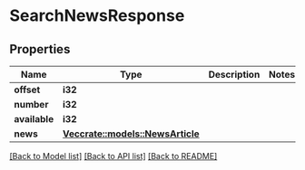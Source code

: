 # SearchNewsResponse

## Properties

Name | Type | Description | Notes
------------ | ------------- | ------------- | -------------
**offset** | **i32** |  | 
**number** | **i32** |  | 
**available** | **i32** |  | 
**news** | [**Vec<crate::models::NewsArticle>**](NewsArticle.md) |  | 

[[Back to Model list]](../README.md#documentation-for-models) [[Back to API list]](../README.md#documentation-for-api-endpoints) [[Back to README]](../README.md)


